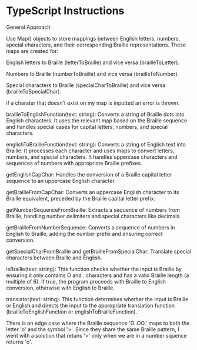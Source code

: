# TypeScript Instructions
General Approach

Use Map() objects to store mappings between English letters, numbers, special characters, and their corresponding Braille representations. These maps are created for:

English letters to Braille (letterToBraille) and vice versa (brailleToLetter).

Numbers to Braille (numberToBraille) and vice versa (brailleToNumber).

Special characters to Braille (specialCharToBraille) and vice versa (brailleToSpecialChar).

if a charater that doesn't exist on my map is inputted an error is thrown.

brailleToEnglishFunction(text: string): Converts a string of Braille dots into English characters. It uses the relevant map based on the Braille sequence and handles special cases for capital letters, numbers, and special characters.

englishToBrailleFunction(text: string): Converts a string of English text into Braille. It processes each character and uses maps to convert letters, numbers, and special characters. It handles uppercase characters and sequences of numbers with appropriate Braille prefixes.

getEnglishCapChar: Handles the conversion of a Braille capital letter sequence to an uppercase English character.

getBrailleFromCapChar: Converts an uppercase English character to its Braille equivalent, preceded by the Braille capital letter prefix.

getNumberSequenceFromBraille: Extracts a sequence of numbers from Braille, handling number delimiters and special characters like decimals.

getBrailleFromNumberSequence: Converts a sequence of numbers in English to Braille, adding the number prefix and ensuring correct conversion.

getSpecialCharFromBraille and getBrailleFromSpecialChar: Translate special characters between Braille and English.

isBraille(text: string): This function checks whether the input is Braille by ensuring it only contains O and . characters and has a valid Braille length (a multiple of 6). If true, the program proceeds with Braille to English conversion, otherwise with English to Braille.

translator(text: string): This function determines whether the input is Braille or English and directs the input to the appropriate translation function (brailleToEnglishFunction or englishToBrailleFunction).

There is an edge case where the Braille sequence 'O..OO.' maps to both the letter 'o' and the symbol '>'. 
Since they share the same Braille pattern, I went with a solution that retuns '>' only when we are in a number squence returns 'o'.

